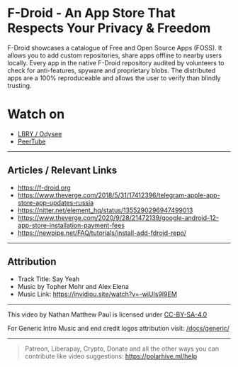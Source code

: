 # F-Droid - An App Store That Respects Your Privacy & Freedom 
F-Droid showcases a catalogue of Free and Open Source Apps (FOSS). It allows you to add custom repositories, share apps offline to nearby users locally.
Every app in the native F-Droid repository audited by volunteers to check for anti-features, spyware and proprietary blobs. The distributed apps are a 100% reproduceable and allows the user to verify than blindly trusting.

# Watch on
- [LBRY / Odysee](https://odysee.com/@polarhive:e/f-droid-an-appstore-that-respects-your-privacy-and-freedom:2)
- [PeerTube](https://peertube.social/videos/watch/9a38e9fd-2697-4995-b7bd-5fb2cba427e7)

---
## Articles / Relevant Links
- https://f-droid.org
- https://www.theverge.com/2018/5/31/17412396/telegram-apple-app-store-app-updates-russia 
- https://nitter.net/element_hq/status/1355290296947499013
- https://www.theverge.com/2020/9/28/21472139/google-android-12-app-store-installation-payment-fees
- https://newpipe.net/FAQ/tutorials/install-add-fdroid-repo/

---
## Attribution
- Track Title: Say Yeah 
- Music by Topher Mohr and Alex Elena
- Music Link: https://invidiou.site/watch?v=-wiUIs9I9EM

---
This video by Nathan Matthew Paul is licensed under [CC-BY-SA-4.0](https://creativecommons.org/licenses/by-sa/4.0/)

For Generic Intro Music and end credit logos attribution visit: [/docs/generic/](https://codeberg.org/polarhive/videos/src/branch/main/docs/generic/) 

---
> Patreon, Liberapay, Crypto, Donate and all the other ways you can contribute like video suggestions: https://polarhive.ml/help
